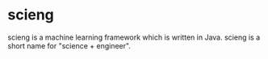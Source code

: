 # scieng
scieng is a machine learning framework which is written in Java. scieng is a short name for "science + engineer".
